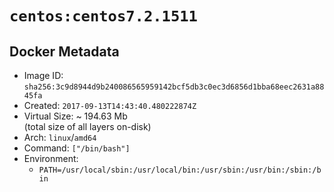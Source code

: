 # `centos:centos7.2.1511`

## Docker Metadata

- Image ID: `sha256:3c9d8944d9b240086565959142bcf5db3c0ec3d6856d1bba68eec2631a8845fa`
- Created: `2017-09-13T14:43:40.480222874Z`
- Virtual Size: ~ 194.63 Mb  
  (total size of all layers on-disk)
- Arch: `linux`/`amd64`
- Command: `["/bin/bash"]`
- Environment:
  - `PATH=/usr/local/sbin:/usr/local/bin:/usr/sbin:/usr/bin:/sbin:/bin`
